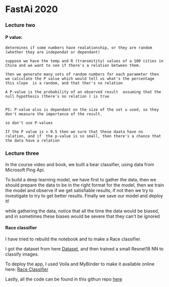 # FastAi 2020




### Lecture two




#### P value:
    determines if some numbers have realationship, or they are random (whether they are independat or dependant)
    
    suppose we have the temp and R (transmitity) values of a 100 cities in China and we want to see if there's a relation between them.
    
    then we generate many sets of random numbers for each parameter then we calculate the P value which would tell us what's the percentage this slope  is a random, and that ther's no relation
    
    A P-value is the probability of an observed result  assuming that the null hypothesis (there's no relation ) is true
    
    
    PS: P-value also is dependant on the size of the set u used, so they don't measure the importance of the result. 
    
    so don't use P-values
    
    If the P value is > 0.5 then we sure that these daata have no ralation, and if  the p-value is so small, then there's a chance that the data have a relation 

### Lecture three

In the course video and book, we built a bear classifier, using data from Microsoft Ping Api.

To build a deep learning model, we have first to gather the data, then we should prepare the data to be in the right format for the model, then we train the model and observe if we get satisfiable results, if not then we try to investigate to try to get better results. Finally we save our model and deploy it!

while gathering the data, notice that all the time the data would be biased, and in sometimes these biases would be severe that they can't be ignored 

#### Race classifier 

I have tried to rebuild the notebook and to make a Race classifier.

I got the dataset from here [Dataset](https://github.com/joojs/fairface), and then trained a small Resnet18 NN to classify images.

To deploy the app, I used Voila and MyBinder to make it available online here: [Race Classifier](https://hub.gke2.mybinder.org/user/bodasadalla98-fastai-c1-5e6j4ci5/voila/render/Race-classifier-voila.ipynb?token=RidonxHPRQmBgjyAy4RZKg)

Lastly, all the code can be found in this githun repo [here](https://github.com/BodaSadalla98/FastAi-C1/tree/main/Race-classifier)


```python

```

